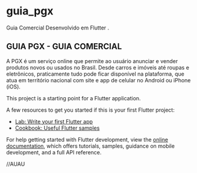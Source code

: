 # guia_pgx

Guia Comercial Desenvolvido em Flutter .


## GUIA PGX - GUIA COMERCIAL

A PGX é um serviço online que permite ao usuário anunciar e vender produtos novos ou usados no Brasil. Desde carros e imóveis até roupas e eletrônicos, praticamente tudo pode ficar disponível na plataforma, que atua em território nacional com site e app de celular no Android ou iPhone (iOS).

This project is a starting point for a Flutter application.

A few resources to get you started if this is your first Flutter project:

- [Lab: Write your first Flutter app](https://docs.flutter.dev/get-started/codelab)
- [Cookbook: Useful Flutter samples](https://docs.flutter.dev/cookbook)

For help getting started with Flutter development, view the
[online documentation](https://docs.flutter.dev/), which offers tutorials,
samples, guidance on mobile development, and a full API reference.


//AUAU
